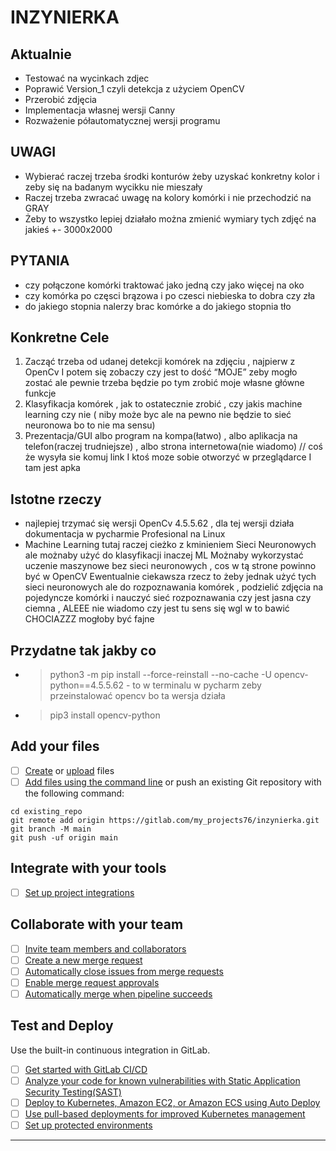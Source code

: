 # INZYNIERKA



## Aktualnie
- Testować na wycinkach zdjec
- Poprawić Version_1 czyli detekcja z użyciem OpenCV
- Przerobić zdjęcia
- Implementacja własnej wersji Canny
- Rozważenie półautomatycznej wersji programu

## UWAGI
- Wybierać raczej trzeba środki konturów żeby uzyskać konkretny kolor i zeby się na badanym wycikku nie mieszały
- Raczej trzeba zwracać uwagę na kolory komórki i nie przechodzić na GRAY
- Żeby to wszystko lepiej działało można zmienić wymiary tych zdjęć na jakieś  +-  3000x2000 

## PYTANIA
- czy połączone komórki traktować jako jedną czy jako więcej na oko
- czy komórka po częsci brązowa i po czesci niebieska to dobra czy zła
- do jakiego stopnia nalerzy brac komórke a do jakiego stopnia tło

## Konkretne Cele
1. Zacząć trzeba od udanej detekcji komórek na zdjęciu , najpierw z OpenCv I potem się zobaczy czy jest to dość  “MOJE” zeby mogło zostać ale pewnie trzeba będzie po tym zrobić moje własne główne funkcje
2. Klasyfikacja komórek , jak to ostatecznie zrobić , czy jakis machine learning czy nie ( niby może byc ale na pewno nie będzie to sieć neuronowa bo to nie ma sensu)
3. Prezentacja/GUI  albo program na kompa(łatwo)  ,  albo  aplikacja na telefon(raczej trudniejsze)   ,   albo strona internetowa(nie wiadomo) // coś że wysyła sie komuj link I ktoś moze sobie otworzyć w przeglądarce I tam jest apka

## Istotne rzeczy 
- najlepiej trzymać się wersji OpenCv  4.5.5.62  ,  dla tej wersji działa dokumentacja w pycharmie Profesional na Linux
- Machine Learning tutaj raczej cieżko z kminieniem Sieci Neuronowych ale możnaby użyć do klasyfikacji inaczej ML
      Możnaby wykorzystać uczenie maszynowe bez sieci neuronowych , cos w tą strone powinno być w OpenCV
      Ewentualnie ciekawsza rzecz to żeby jednak użyć tych sieci neuronowych ale do rozpoznawania komórek  , podzielić zdjęcia na pojedyncze komórki i nauczyć sieć rozpoznawania czy jest 
      jasna czy ciemna , ALEEE nie wiadomo czy jest tu sens się wgl w to bawić  CHOCIAZZZ  mogłoby być fajne

## Przydatne tak jakby co 
- > python3 -m pip install --force-reinstall --no-cache -U opencv-python==4.5.5.62  -  to w terminalu w pycharm zeby przeinstalować opencv bo ta wersja działa
- > pip3 install opencv-python





## Add your files

- [ ] [Create](https://docs.gitlab.com/ee/user/project/repository/web_editor.html#create-a-file) or [upload](https://docs.gitlab.com/ee/user/project/repository/web_editor.html#upload-a-file) files
- [ ] [Add files using the command line](https://docs.gitlab.com/ee/gitlab-basics/add-file.html#add-a-file-using-the-command-line) or push an existing Git repository with the following command:

```
cd existing_repo
git remote add origin https://gitlab.com/my_projects76/inzynierka.git
git branch -M main
git push -uf origin main
```

## Integrate with your tools

- [ ] [Set up project integrations](https://gitlab.com/my_projects76/inzynierka/-/settings/integrations)

## Collaborate with your team

- [ ] [Invite team members and collaborators](https://docs.gitlab.com/ee/user/project/members/)
- [ ] [Create a new merge request](https://docs.gitlab.com/ee/user/project/merge_requests/creating_merge_requests.html)
- [ ] [Automatically close issues from merge requests](https://docs.gitlab.com/ee/user/project/issues/managing_issues.html#closing-issues-automatically)
- [ ] [Enable merge request approvals](https://docs.gitlab.com/ee/user/project/merge_requests/approvals/)
- [ ] [Automatically merge when pipeline succeeds](https://docs.gitlab.com/ee/user/project/merge_requests/merge_when_pipeline_succeeds.html)

## Test and Deploy

Use the built-in continuous integration in GitLab.

- [ ] [Get started with GitLab CI/CD](https://docs.gitlab.com/ee/ci/quick_start/index.html)
- [ ] [Analyze your code for known vulnerabilities with Static Application Security Testing(SAST)](https://docs.gitlab.com/ee/user/application_security/sast/)
- [ ] [Deploy to Kubernetes, Amazon EC2, or Amazon ECS using Auto Deploy](https://docs.gitlab.com/ee/topics/autodevops/requirements.html)
- [ ] [Use pull-based deployments for improved Kubernetes management](https://docs.gitlab.com/ee/user/clusters/agent/)
- [ ] [Set up protected environments](https://docs.gitlab.com/ee/ci/environments/protected_environments.html)

***

